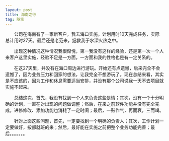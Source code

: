 ```yaml
---
layout: post
title: 海南之行
tag: 随笔
---
```

　　公司在海南有了一家新客户，我去海口实施。计划用时10天完成任务，实际总计用时27天。最后还是老范来，拯救我于水深火热之中。

　　出现这种情况这种情况我很惭愧，第一我没有这样的经验，还是第一次一个人来客户这里实施，经验不足是一方面，一方面和我的性格也是有一定关系的。

　　在这27天里，并没有在海口周边进行游玩。开始还有点遗憾，后来完全不会遗憾了，因为业务压力和回家的想法，让我完全不想游玩了。现在总结来看，其实是不应该的，因为工作和休息需要适当安排，并没有那个公司说我一天不去项目就实施不起来。

　　总结这次，首先，我没有找到一个人来负责这些是情；其次，没有一个十分明确的计划，一直在对出现的问题做调整；然后，在来之前软件功能并没有完全完成，进修修改、添加功能也消耗了一定时间；最后，一鼓作气，再而衰，三而竭。

　　针对上面这些问题，首先，一定要找到一个明确的负责人；其次，工作计划一定要做好，按部就班的来；然后，最好能在实施之前把整个业务功能完善；最后。。。。。。。